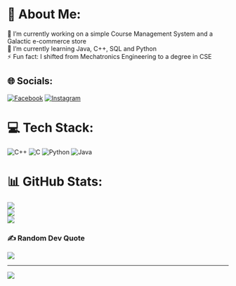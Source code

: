 # 💫 About Me:
🔭 I’m currently working on a simple Course Management System and a Galactic e-commerce store<br>🌱 I’m currently learning Java, C++, SQL and Python<br>⚡ Fun fact: I shifted from Mechatronics Engineering to a degree in CSE


## 🌐 Socials:
[![Facebook](https://img.shields.io/badge/Facebook-%231877F2.svg?logo=Facebook&logoColor=white)](https://facebook.com/saal07) [![Instagram](https://img.shields.io/badge/Instagram-%23E4405F.svg?logo=Instagram&logoColor=white)](https://instagram.com/ss_araf) 

# 💻 Tech Stack:
![C++](https://img.shields.io/badge/c++-%2300599C.svg?style=for-the-badge&logo=c%2B%2B&logoColor=white) ![C](https://img.shields.io/badge/c-%2300599C.svg?style=for-the-badge&logo=c&logoColor=white) ![Python](https://img.shields.io/badge/python-3670A0?style=for-the-badge&logo=python&logoColor=ffdd54) ![Java](https://img.shields.io/badge/java-%23ED8B00.svg?style=for-the-badge&logo=java&logoColor=white)
# 📊 GitHub Stats:
![](https://github-readme-stats.vercel.app/api?username=ParallaX07&theme=dark&hide_border=false&include_all_commits=false&count_private=false)<br/>
![](https://github-readme-streak-stats.herokuapp.com/?user=ParallaX07&theme=dark&hide_border=false)<br/>
![](https://github-readme-stats.vercel.app/api/top-langs/?username=ParallaX07&theme=dark&hide_border=false&include_all_commits=false&count_private=false&layout=compact)

### ✍️ Random Dev Quote
![](https://quotes-github-readme.vercel.app/api?type=horizontal&theme=radical)

---
[![](https://visitcount.itsvg.in/api?id=ParallaX07&icon=0&color=0)](https://visitcount.itsvg.in)

<!-- Proudly created with GPRM ( https://gprm.itsvg.in ) -->
